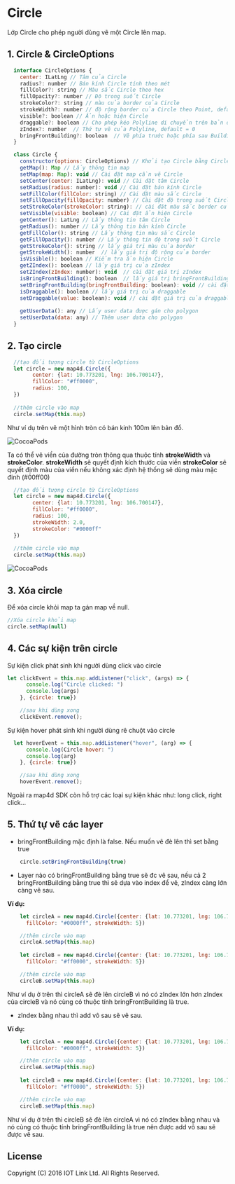 # Circle
Lớp Circle cho phép người dùng vẽ một Circle lên map.

## 1. Circle & CircleOptions

```javascript
  interface CircleOptions {
    center: ILatLng // Tâm của Circle
    radius?: number // Bán kính Circle tính theo mét
    fillColor?: string // Màu sắc Circle theo hex
    fillOpacity?: number // Độ trong suốt Circle
    strokeColor?: string // màu của border của Circle
    strokeWidth?: number // độ rộng border của Circle theo Point, default = 0 là không vẽ
    visible?: boolean // Ẩn hoặc hiện Circle
    draggable?: boolean // Cho phép kéo Polyline di chuyển trên bản đồ bằng chuột trái, default = false
    zIndex?: number  // Thứ tự vẽ của Polyline, default = 0
    bringFrontBuilding?: boolean  // Vẽ phía trước hoặc phía sau Building, default = false
  }

  class Circle {
    constructor(options: CircleOptions) // Khởi tạo Circle bằng CircleOptions
    getMap(): Map // Lấy thông tin map
    setMap(map: Map): void // Cài đặt map cần vẽ Circle
    setCenter(center: ILatLng): void // Cài đặt tâm Circle
    setRadius(radius: number): void // Cài đặt bán kính Circle
    setFillColor(fillColor: string) // Cài đặt màu sắc Circle
    setFillOpacity(fillOpacity: number) // Cài đặt độ trong suốt Circle
    setStrokeColor(strokeColor: string): // cài đăt màu sắc border của Circle
    setVisible(visible: boolean) // Cài đặt ẩn hiện Circle
    getCenter(): LatLng // Lấy thông tin tâm Circle
    getRadius(): number // Lấy thông tin bán kính Circle
    getFillColor(): string // Lấy thông tin màu sắc Circle
    getFillOpacity(): number // Lấy thông tin độ trong suốt Circle
    getStrokeColor(): string // lấy giá trị màu của border
    getStrokeWidth(): number  // lấy giá trị độ rộng của border
    isVisible(): boolean // Kiểm tra ẩn hiện Circle
    getZIndex(): boolean // lấy giá trị của zIndex
    setZIndex(zIndex: number): void  // cài đặt giá trị zIndex
    isBringFrontBuilding(): boolean  // lấy giá trị bringFrontBuilding
    setBringFrontBuilding(bringFrontBuilding: boolean): void // cài đặt giá trị của bringFrontBuilding
    isDraggable(): boolean // lấy giá trị của draggable
    setDraggable(value: boolean): void // cài đặt giá trị của draggable
            
    getUserData(): any // Lấy user data được gán cho polygon
    setUserData(data: any) // Thêm user data cho polygon
  }
```


## 2. Tạo circle

```javascript
  //tạo đối tượng circle từ CircleOptions
  let circle = new map4d.Circle({
        center: {lat: 10.773201, lng: 106.700147},
        fillColor: "#ff0000",
        radius: 100,
  })
  
  //thêm circle vào map    
  circle.setMap(this.map)
```

Như ví dụ trên vẽ một hình tròn có bán kinh 100m lên bản đồ.

![CocoaPods](https://raw.githubusercontent.com/iotlinkadmin/map4d-web-sdk/master/docs/resources/8-circle-1.png)

Ta có thể vẽ viền của đường tròn thông qua thuộc tính **strokeWidth** và **strokeColor**.
**strokeWidth** sẽ quyết định kích thước của viền
**strokeColor** sẽ quyết định màu của viền nếu không xác định hệ thống sẽ dùng màu mặc đinh (#00ff00)

```javascript
  //tạo đối tượng circle từ CircleOptions
  let circle = new map4d.Circle({
        center: {lat: 10.773201, lng: 106.700147},
        fillColor: "#ff0000",
        radius: 100,
        strokeWidth: 2.0,
        strokeColor: "#0000ff"
  })
  
  //thêm circle vào map    
  circle.setMap(this.map)
```

![CocoaPods](https://raw.githubusercontent.com/iotlinkadmin/map4d-web-sdk/master/docs/resources/8-circle-2.png) 

## 3. Xóa circle 

Để xóa circle khỏi map ta gán map về null.

```javascript
//Xóa circle khỏi map
circle.setMap(null)
```

## 4. Các sự kiện trên circle

Sự kiện click phát sinh khi người dùng click vào circle

```javascript
let clickEvent = this.map.addListener("click", (args) => {
      console.log("Circle clicked: ")
      console.log(args)
    }, {circle: true})

    //sau khi dùng xong
    clickEvent.remove();
```

Sự kiện hover phát sinh khi người dùng rê chuột vào circle

```javascript
  let hoverEvent = this.map.addListener("hover", (arg) => {
      console.log(Circle hover: ")
      console.log(arg)
    }, {circle: true})

    //sau khi dùng xong
    hoverEvent.remove();
```

Ngoài ra map4d SDK còn hỗ trợ các loại sự kiện khác như: long click, right click...

## 5. Thứ tự vẽ các layer

- bringFrontBuilding mặc định là false. Nếu muốn vẽ đè lên thì set bằng true
	
```javascript
	circle.setBringFrontBuilding(true)
```

- Layer nào có bringFrontBuilding bằng true sẽ đc vẽ sau, nếu cả 2 bringFrontBuilding 
bằng true thì sẽ dựa vào index để vẽ, zIndex càng lớn càng vẽ sau.


**Ví dụ:**

```javascript
	let circleA = new map4d.Circle({center: {lat: 10.773201, lng: 106.700147}, radius: 50, bringFrontBuilding: true, zIndex: 15, draggable: true,
      fillColor: "#0000ff", strokeWidth: 5})

    //thêm circle vào map
    circleA.setMap(this.map)
	
	let circleB = new map4d.Circle({center: {lat: 10.773201, lng: 106.700147}, radius: 100, bringFrontBuilding: true, zIndex: 10, draggable: true,
      fillColor: "#ff0000", strokeWidth: 5})

    //thêm circle vào map
    circleB.setMap(this.map)
```
Như ví dụ ở trên thì circleA sẽ đè lên circleB vì nó có zIndex lớn hơn zIndex của circleB và nó cùng có thuộc tính bringFrontBuilding là true.

- zIndex bằng nhau thì add vô sau sẽ vẽ sau.

**Ví dụ:**

```javascript
	let circleA = new map4d.Circle({center: {lat: 10.773201, lng: 106.700147}, radius: 100, bringFrontBuilding: true, zIndex: 10, draggable: true,
      fillColor: "#0000ff", strokeWidth: 5})

    //thêm circle vào map
    circleA.setMap(this.map)
	
	let circleB = new map4d.Circle({center: {lat: 10.773201, lng: 106.700147}, radius: 50, bringFrontBuilding: true, zIndex: 10, draggable: true,
      fillColor: "#ff0000", strokeWidth: 5})

    //thêm circle vào map
    circleB.setMap(this.map)
```
Như ví dụ ở trên thì circleB sẽ đè lên circleA vì nó có zIndex bằng nhau và nó cùng có thuộc tính bringFrontBuilding là true nên được add vô sau sẽ được vẽ sau.

License
-------

Copyright (C) 2016 IOT Link Ltd. All Rights Reserved.
